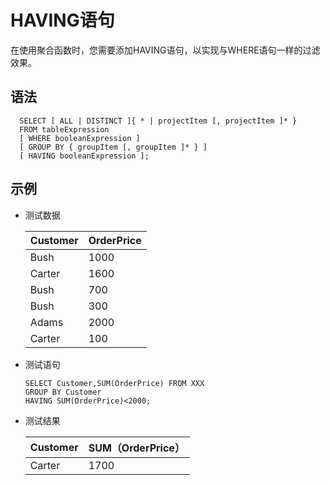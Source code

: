 # HAVING语句

在使用聚合函数时，您需要添加HAVING语句，以实现与WHERE语句一样的过滤效果。

## 语法

```
  SELECT [ ALL | DISTINCT ]{ * | projectItem [, projectItem ]* }
  FROM tableExpression
  [ WHERE booleanExpression ]
  [ GROUP BY { groupItem [, groupItem ]* } ]
  [ HAVING booleanExpression ];
```

## 示例

-   测试数据

    |Customer|OrderPrice|
    |--------|----------|
    |Bush|1000|
    |Carter|1600|
    |Bush|700|
    |Bush|300|
    |Adams|2000|
    |Carter|100|

-   测试语句

    ```
    SELECT Customer,SUM(OrderPrice) FROM XXX
    GROUP BY Customer
    HAVING SUM(OrderPrice)<2000;
    ```

-   测试结果

    |Customer|SUM（OrderPrice）|
    |--------|---------------|
    |Carter|1700|


